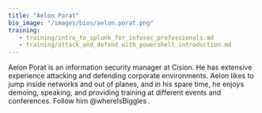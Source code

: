 ```yaml
---
title: "Aelon Porat"
bio_image: "/images/bios/aelon.porat.png"
training:
   - training/intro_to_splunk_for_infosec_professionals.md
   - training/attack_and_defend_with_powershell_introduction.md
---
```

Aelon Porat is an information security manager at Cision.  He has extensive experience attacking and defending corporate environments.  Aelon likes to jump inside networks and out of planes, and in his spare time, he enjoys demoing, speaking, and providing training at different events and conferences.  Follow him @whereIsBiggles .